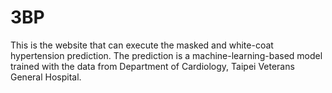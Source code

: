 # 3BP
This is the website that can execute the masked and white-coat hypertension prediction. The prediction is a machine-learning-based model trained with the data from Department of Cardiology, Taipei Veterans General Hospital. 
